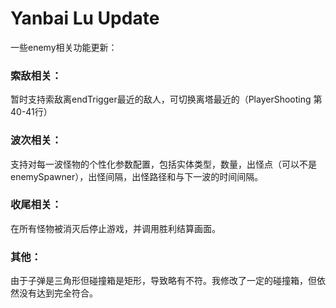 # Yanbai Lu Update
一些enemy相关功能更新：
### 索敌相关：
暂时支持索敌离endTrigger最近的敌人，可切换离塔最近的（PlayerShooting 第40-41行）

### 波次相关：
支持对每一波怪物的个性化参数配置，包括实体类型，数量，出怪点（可以不是enemySpawner），出怪间隔，出怪路径和与下一波的时间间隔。

### 收尾相关：
在所有怪物被消灭后停止游戏，并调用胜利结算画面。

### 其他：
由于子弹是三角形但碰撞箱是矩形，导致略有不符。我修改了一定的碰撞箱，但依然没有达到完全符合。
